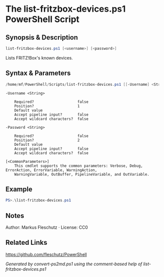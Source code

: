 # The list-fritzbox-devices.ps1 PowerShell Script

## Synopsis & Description
```powershell
list-fritzbox-devices.ps1 [<username>] [<password>]
```

Lists FRITZ!Box's known devices.

## Syntax & Parameters
```powershell
/home/mf/PowerShell/Scripts/list-fritzbox-devices.ps1 [[-Username] <String>] [[-Password] <String>] [<CommonParameters>]
```

```
-Username <String>
    
    Required?                    false
    Position?                    1
    Default value                
    Accept pipeline input?       false
    Accept wildcard characters?  false
```

```
-Password <String>
    
    Required?                    false
    Position?                    2
    Default value                
    Accept pipeline input?       false
    Accept wildcard characters?  false
```

```
[<CommonParameters>]
    This cmdlet supports the common parameters: Verbose, Debug, ErrorAction, ErrorVariable, WarningAction, 
    WarningVariable, OutBuffer, PipelineVariable, and OutVariable.
```

## Example
```powershell
PS>.\list-fritzbox-devices.ps1
```


## Notes
Author: Markus Fleschutz · License: CC0

## Related Links
https://github.com/fleschutz/PowerShell

*Generated by convert-ps2md.ps1 using the comment-based help of list-fritzbox-devices.ps1*
